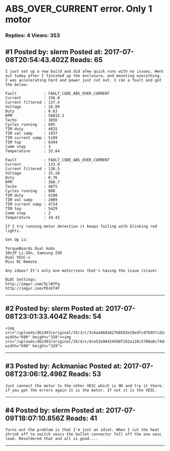 # ABS_OVER_CURRENT error. Only 1 motor

### Replies: 4 Views: 353

## \#1 Posted by: slerm Posted at: 2017-07-08T20:54:43.402Z Reads: 65

```
I just set up a new build and did afew quick runs with no issues. Went out today after I finished up the enclosure, and mounting everything. I was accelerating hard and power just cut out. I ran a fault and got the below:

Fault            : FAULT_CODE_ABS_OVER_CURRENT
Current          : 156.0
Current filtered : 137.4
Voltage          : 28.09
Duty             : 0.63
RPM              : 56832.2
Tacho            : 3856
Cycles running   : 605
TIM duty         : 4025
TIM val samp     : 1937
TIM current samp : 5109
TIM top          : 6344
Comm step        : 3
Temperature      : 33.84

Fault            : FAULT_CODE_ABS_OVER_CURRENT
Current          : 133.0
Current filtered : 130.5
Voltage          : 35.28
Duty             : 0.76
RPM              : 368.7
Tacho            : 4875
Cycles running   : 808
TIM duty         : 4100
TIM val samp     : 2009
TIM current samp : 4724
TIM top          : 5429
Comm step        : 2
Temperature      : 34.42

If I try running motor detection it keeps failing with blinking red lights. 

Set Up is:

TorqueBoards Dual Hubs
10s3P Li-IOn, Samsung 25R
Dual VESC-x
Mini RC Remote

Any ideas? It's only one motor/vesc that's having the issue (slave)

BLDC Settings:
http://imgur.com/5LlW7Fg
http://imgur.com/PDzkT4Y
```

---
## \#2 Posted by: slerm Posted at: 2017-07-08T23:01:33.404Z Reads: 54

```
<img src="/uploads/db1493/original/3X/3/c/3c6aa88da82768583e19edfcd76957cd2c790d16.jpg" width="690" height="338"><img src="/uploads/db1493/original/3X/d/c/dce52e90424580f262a128c5780a8c74d423c56b.jpg" width="690" height="329">
```

---
## \#3 Posted by: Ackmaniac Posted at: 2017-07-08T23:06:12.498Z Reads: 53

```
Just connect the motor to the other VESC which is OK and try it there. if you get the errors again it is the motor. If not it is the VESC.
```

---
## \#4 Posted by: slerm Posted at: 2017-07-09T18:07:10.856Z Reads: 41

```
Turns out the problem is that I'm just an idiot. When I cut the heat shrink off to switch vescs the bullet connector fell off the one vesc lead. Resoldered that and all is good....
```

---
